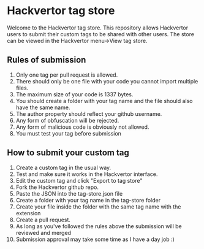 # Hackvertor tag store

Welcome to the Hackvertor tag store. This repository allows Hackvertor users to submit their custom tags to be shared with other users. The store can be viewed in the Hackvertor menu->View tag store.

## Rules of submission

1. Only one tag per pull request is allowed.
2. There should only be one file with your code you cannot import multiple files.
3. The maximum size of your code is 1337 bytes.
4. You should create a folder with your tag name and the file should also have the same name.
5. The author property should reflect your github username.
6. Any form of obfuscation will be rejected.
7. Any form of malicious code is obviously not allowed.
8. You must test your tag before submission

## How to submit your custom tag

1. Create a custom tag in the usual way.
2. Test and make sure it works in the Hackvertor interface.
3. Edit the custom tag and click "Export to tag store"
4. Fork the Hackvertor github repo.
5. Paste the JSON into the tag-store.json file 
6. Create a folder with your tag name in the tag-store folder
7. Create your file inside the folder with the same tag name with the extension
8. Create a pull request.
9. As long as you've followed the rules above the submission will be reviewed and merged
10. Submission approval may take some time as I have a day job :)